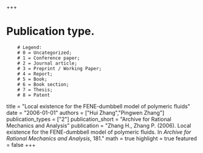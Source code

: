 +++
# Publication type.
        # Legend: 
        # 0 = Uncategorized; 
        # 1 = Conference paper; 
        # 2 = Journal article;
        # 3 = Preprint / Working Paper; 
        # 4 = Report; 
        # 5 = Book; 
        # 6 = Book section;
        # 7 = Thesis; 
        # 8 = Patent
title = "Local existence for the FENE-dumbbell model of polymeric fluids"
date = "2006-01-01"
authors = ["Hui Zhang","Pingwen Zhang"]
publication_types = ["2"]
publication_short = "Archive for Rational Mechanics and Analysis"
publication = "Zhang H., Zhang P. (2006). Local existence for the FENE-dumbbell model of polymeric fluids. In _Archive for Rational Mechanics and Analysis_, 181."
math = true
highlight = true
featured = false
+++